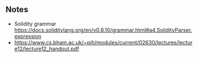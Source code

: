 

## Notes

- Solidity grammar https://docs.soliditylang.org/en/v0.8.10/grammar.html#a4.SolidityParser.expression
- https://www.cs.bham.ac.uk/~pjh/modules/current/02630/lectures/lecture12/lecture12_handout.pdf
